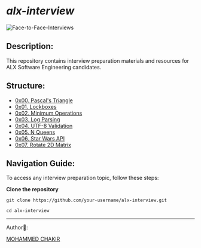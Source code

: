 # *alx-interview*

![Face-to-Face-Interviews](https://github.com/mohammedchakir/alx-interview/assets/129831433/c10e9752-9ecb-4c76-a9e0-9f4777062929)


## Description:

This repository contains interview preparation materials and resources for ALX Software Engineering candidates.

## Structure:

- [0x00. Pascal's Triangle](0x00-pascal_triangle)
- [0x01. Lockboxes](0x01-lockboxes)
- [0x02. Minimum Operations](0x02-minimum_operations)
- [0x03. Log Parsing](0x03-log_parsing)
- [0x04. UTF-8 Validation](0x04-utf8_validation)
- [0x05. N Queens](0x05-nqueens)
- [0x06. Star Wars API](0x06-starwars_api)
- [0x07. Rotate 2D Matrix](0x07-rotate_2d_matrix)

## Navigation Guide:

To access any interview preparation topic, follow these steps:

**Clone the repository**
```
git clone https://github.com/your-username/alx-interview.git
```
```
cd alx-interview
```


-------
Author📑:

[MOHAMMED CHAKIR](https://github.com/mohammedchakir)
